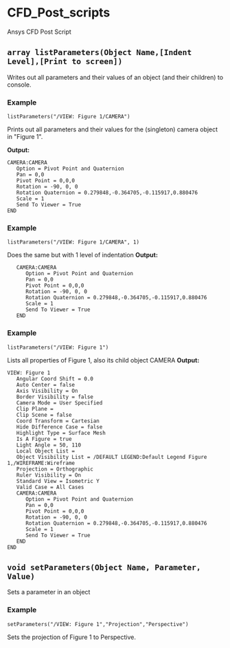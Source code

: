 # CFD_Post_scripts
Ansys CFD Post Script

## ```array listParameters(Object Name,[Indent Level],[Print to screen])```
Writes out all parameters and their values of an object (and their children) to console.

### Example
```
listParameters("/VIEW: Figure 1/CAMERA")
```
Prints out all parameters and their values for the (singleton) camera object in "Figure 1".

**Output:**
```
CAMERA:CAMERA
   Option = Pivot Point and Quaternion
   Pan = 0,0
   Pivot Point = 0,0,0
   Rotation = -90, 0, 0
   Rotation Quaternion = 0.279848,-0.364705,-0.115917,0.880476
   Scale = 1
   Send To Viewer = True
END
```
### Example
```
listParameters("/VIEW: Figure 1/CAMERA", 1)
```
Does the same but with 1 level of indentation
**Output:**
```
   CAMERA:CAMERA
      Option = Pivot Point and Quaternion
      Pan = 0,0
      Pivot Point = 0,0,0
      Rotation = -90, 0, 0
      Rotation Quaternion = 0.279848,-0.364705,-0.115917,0.880476
      Scale = 1
      Send To Viewer = True
   END
```


### Example
```
listParameters("/VIEW: Figure 1")
```
Lists all properties of Figure 1, also its child object CAMERA
**Output:**
```
VIEW: Figure 1
   Angular Coord Shift = 0.0
   Auto Center = false
   Axis Visibility = On
   Border Visibility = false
   Camera Mode = User Specified
   Clip Plane = 
   Clip Scene = false
   Coord Transform = Cartesian
   Hide Difference Case = false
   Highlight Type = Surface Mesh
   Is A Figure = true
   Light Angle = 50, 110
   Local Object List = 
   Object Visibility List = /DEFAULT LEGEND:Default Legend Figure 1,/WIREFRAME:Wireframe
   Projection = Orthographic
   Ruler Visibility = On
   Standard View = Isometric Y
   Valid Case = All Cases
   CAMERA:CAMERA
      Option = Pivot Point and Quaternion
      Pan = 0,0
      Pivot Point = 0,0,0
      Rotation = -90, 0, 0
      Rotation Quaternion = 0.279848,-0.364705,-0.115917,0.880476
      Scale = 1
      Send To Viewer = True
   END
END
```


## ```void setParameters(Object Name, Parameter, Value)```
Sets a parameter in an object

### Example
```
setParameters("/VIEW: Figure 1","Projection","Perspective")
```
Sets the projection of Figure 1 to Perspective.
